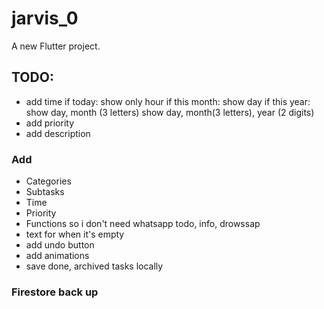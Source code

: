 # jarvis_0

A new Flutter project.

## TODO: 
- add time
    if today: show only hour
    if this month: show day
    if this year: show day, month (3 letters)
    show day, month(3 letters), year (2 digits)
- add priority
- add description
### Add
- Categories
- Subtasks
- Time
- Priority
- Functions so i don't need whatsapp todo, info, drowssap
- text for when it's empty
- add undo button
- add animations
- save done, archived tasks locally
### Firestore back up
